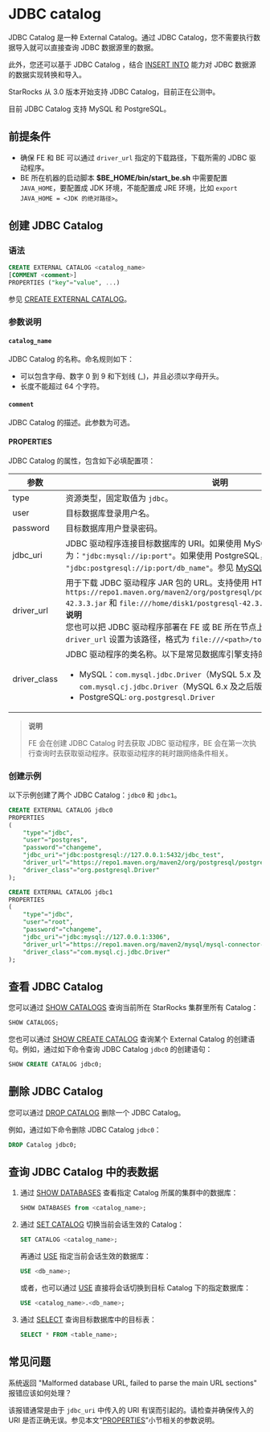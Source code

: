 # JDBC catalog

JDBC Catalog 是一种 External Catalog。通过 JDBC Catalog，您不需要执行数据导入就可以直接查询 JDBC 数据源里的数据。

此外，您还可以基于 JDBC Catalog ，结合 [INSERT INTO](/sql-reference/sql-statements/data-manipulation/insert.md) 能力对 JDBC 数据源的数据实现转换和导入。

StarRocks 从 3.0 版本开始支持 JDBC Catalog，目前正在公测中。

目前 JDBC Catalog 支持 MySQL 和 PostgreSQL。

## 前提条件

- 确保 FE 和 BE 可以通过 `driver_url` 指定的下载路径，下载所需的 JDBC 驱动程序。
- BE 所在机器的启动脚本 **$BE_HOME/bin/start_be.sh** 中需要配置 `JAVA_HOME`，要配置成 JDK 环境，不能配置成 JRE 环境，比如 `export JAVA_HOME = <JDK 的绝对路径>`。

## 创建 JDBC Catalog

### 语法

```SQL
CREATE EXTERNAL CATALOG <catalog_name>
[COMMENT <comment>]
PROPERTIES ("key"="value", ...)
```

参见 [CREATE EXTERNAL CATALOG](../../sql-reference/sql-statements/data-definition/CREATE%20EXTERNAL%20CATALOG.md)。

### 参数说明

#### `catalog_name`

JDBC Catalog 的名称。命名规则如下：

- 可以包含字母、数字 0 到 9 和下划线 (_)，并且必须以字母开头。
- 长度不能超过 64 个字符。

#### `comment`

JDBC Catalog 的描述。此参数为可选。

#### PROPERTIES

JDBC Catalog 的属性，包含如下必填配置项：

| **参数**     | **说明**                                                     |
| ------------ | ------------------------------------------------------------ |
| type         | 资源类型，固定取值为 `jdbc`。                                |
| user         | 目标数据库登录用户名。                                       |
| password     | 目标数据库用户登录密码。                                     |
| jdbc_uri     | JDBC 驱动程序连接目标数据库的 URI。如果使用 MySQL，格式为：`"jdbc:mysql://ip:port"`。如果使用 PostgreSQL，格式为 `"jdbc:postgresql://ip:port/db_name"`。参见 [MySQL](https://dev.mysql.com/doc/connector-j/8.0/en/connector-j-reference-jdbc-url-format.html) 和 [PostgreSQL](https://jdbc.postgresql.org/documentation/head/connect.html) 官网文档。 |
| driver_url   | 用于下载 JDBC 驱动程序 JAR 包的 URL。支持使用 HTTP 协议或者 file 协议，例如`https://repo1.maven.org/maven2/org/postgresql/postgresql/42.3.3/postgresql-42.3.3.jar` 和 `file:///home/disk1/postgresql-42.3.3.jar`。<br>**说明**<br>您也可以把 JDBC 驱动程序部署在 FE 或 BE 所在节点上任意相同路径下，然后把 `driver_url` 设置为该路径，格式为 `file:///<path>/to/the/driver`。 |
| driver_class | JDBC 驱动程序的类名称。以下是常见数据库引擎支持的 JDBC 驱动程序类名称：<ul><li>MySQL：`com.mysql.jdbc.Driver`（MySQL 5.x 及之前版本）、`com.mysql.cj.jdbc.Driver`（MySQL 6.x 及之后版本）</li><li>PostgreSQL: `org.postgresql.Driver`</li></ul> |

> **说明**
>
> FE 会在创建 JDBC Catalog 时去获取 JDBC 驱动程序，BE 会在第一次执行查询时去获取驱动程序。获取驱动程序的耗时跟网络条件相关。

### 创建示例

以下示例创建了两个 JDBC Catalog：`jdbc0` 和 `jdbc1`。

```SQL
CREATE EXTERNAL CATALOG jdbc0
PROPERTIES
(
    "type"="jdbc",
    "user"="postgres",
    "password"="changeme",
    "jdbc_uri"="jdbc:postgresql://127.0.0.1:5432/jdbc_test",
    "driver_url"="https://repo1.maven.org/maven2/org/postgresql/postgresql/42.3.3/postgresql-42.3.3.jar",
    "driver_class"="org.postgresql.Driver"
);

CREATE EXTERNAL CATALOG jdbc1
PROPERTIES
(
    "type"="jdbc",
    "user"="root",
    "password"="changeme",
    "jdbc_uri"="jdbc:mysql://127.0.0.1:3306",
    "driver_url"="https://repo1.maven.org/maven2/mysql/mysql-connector-java/8.0.28/mysql-connector-java-8.0.28.jar",
    "driver_class"="com.mysql.cj.jdbc.Driver"
);
```

## 查看 JDBC Catalog

您可以通过 [SHOW CATALOGS](/sql-reference/sql-statements/data-manipulation/SHOW%20CATALOGS.md) 查询当前所在 StarRocks 集群里所有 Catalog：

```SQL
SHOW CATALOGS;
```

您也可以通过 [SHOW CREATE CATALOG](/sql-reference/sql-statements/data-manipulation/SHOW%20CREATE%20CATALOG.md) 查询某个 External Catalog 的创建语句。例如，通过如下命令查询 JDBC Catalog `jdbc0` 的创建语句：

```SQL
SHOW CREATE CATALOG jdbc0;
```

## 删除 JDBC Catalog

您可以通过 [DROP CATALOG](/sql-reference/sql-statements/data-definition/DROP%20CATALOG.md) 删除一个 JDBC Catalog。

例如，通过如下命令删除 JDBC Catalog `jdbc0`：

```SQL
DROP Catalog jdbc0;
```

## 查询 JDBC Catalog 中的表数据

1. 通过 [SHOW DATABASES](/sql-reference/sql-statements/data-manipulation/SHOW%20DATABASES.md) 查看指定 Catalog 所属的集群中的数据库：

   ```SQL
   SHOW DATABASES from <catalog_name>;
   ```

2. 通过 [SET CATALOG](../../sql-reference/sql-statements/data-definition/SET%20CATALOG.md) 切换当前会话生效的 Catalog：

    ```SQL
    SET CATALOG <catalog_name>;
    ```

    再通过 [USE](../../sql-reference/sql-statements/data-definition/USE.md) 指定当前会话生效的数据库：

    ```SQL
    USE <db_name>;
    ```

    或者，也可以通过 [USE](../../sql-reference/sql-statements/data-definition/USE.md) 直接将会话切换到目标 Catalog 下的指定数据库：

    ```SQL
    USE <catalog_name>.<db_name>;
    ```

3. 通过 [SELECT](/sql-reference/sql-statements/data-manipulation/SELECT.md) 查询目标数据库中的目标表：

   ```SQL
   SELECT * FROM <table_name>;
   ```

## 常见问题

系统返回 "Malformed database URL, failed to parse the main URL sections" 报错应该如何处理？

该报错通常是由于 `jdbc_uri` 中传入的 URI 有误而引起的。请检查并确保传入的 URI 是否正确无误。参见本文“[PROPERTIES](#properties)”小节相关的参数说明。
